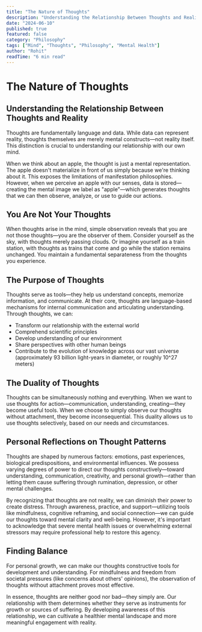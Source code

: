 ```yaml
---
title: "The Nature of Thoughts"
description: "Understanding the Relationship Between Thoughts and Reality. Thoughts are fundamentally language and data, not reality itself."
date: "2024-06-10"
published: true
featured: false
category: "Philosophy"
tags: ["Mind", "Thoughts", "Philosophy", "Mental Health"]
author: "Rohit"
readTime: "6 min read"
---
```


# The Nature of Thoughts

## Understanding the Relationship Between Thoughts and Reality

Thoughts are fundamentally language and data. While data can represent reality, thoughts themselves are merely mental constructs—not reality itself. This distinction is crucial to understanding our relationship with our own mind.

When we think about an apple, the thought is just a mental representation. The apple doesn't materialize in front of us simply because we're thinking about it. This exposes the limitations of manifestation philosophies. However, when we perceive an apple with our senses, data is stored—creating the mental image we label as "apple"—which generates thoughts that we can then observe, analyze, or use to guide our actions.

## You Are Not Your Thoughts

When thoughts arise in the mind, simple observation reveals that you are not those thoughts—you are the observer of them. Consider yourself as the sky, with thoughts merely passing clouds. Or imagine yourself as a train station, with thoughts as trains that come and go while the station remains unchanged. You maintain a fundamental separateness from the thoughts you experience.

## The Purpose of Thoughts

Thoughts serve as tools—they help us understand concepts, memorize information, and communicate. At their core, thoughts are language-based mechanisms for internal communication and articulating understanding. Through thoughts, we can:

- Transform our relationship with the external world
- Comprehend scientific principles
- Develop understanding of our environment
- Share perspectives with other human beings
- Contribute to the evolution of knowledge across our vast universe (approximately 93 billion light-years in diameter, or roughly 10^27 meters)

## The Duality of Thoughts

Thoughts can be simultaneously nothing and everything. When we want to use thoughts for action—communication, understanding, creating—they become useful tools. When we choose to simply observe our thoughts without attachment, they become inconsequential. This duality allows us to use thoughts selectively, based on our needs and circumstances.

## Personal Reflections on Thought Patterns

Thoughts are shaped by numerous factors: emotions, past experiences, biological predispositions, and environmental influences. We possess varying degrees of power to direct our thoughts constructively—toward understanding, communication, creativity, and personal growth—rather than letting them cause suffering through rumination, depression, or other mental challenges.

By recognizing that thoughts are not reality, we can diminish their power to create distress. Through awareness, practice, and support—utilizing tools like mindfulness, cognitive reframing, and social connection—we can guide our thoughts toward mental clarity and well-being. However, it's important to acknowledge that severe mental health issues or overwhelming external stressors may require professional help to restore this agency.

## Finding Balance

For personal growth, we can make our thoughts constructive tools for development and understanding. For mindfulness and freedom from societal pressures (like concerns about others' opinions), the observation of thoughts without attachment proves most effective.

In essence, thoughts are neither good nor bad—they simply are. Our relationship with them determines whether they serve as instruments for growth or sources of suffering. By developing awareness of this relationship, we can cultivate a healthier mental landscape and more meaningful engagement with reality. 